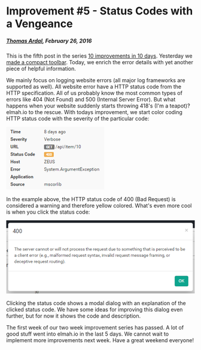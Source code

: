 # Improvement #5 - Status Codes with a Vengeance

##### [Thomas Ardal](http://elmah.io/about/), February 26, 2016

This is the fifth post in the series [10 improvements in 10 days](ten-improvements-in-ten-days). Yesterday we [made a compact toolbar](improvement-four-compact-toolbar). Today, we enrich the error details with yet another piece of helpful information.

We mainly focus on logging website errors (all major log frameworks are supported as well). All website error have a HTTP status code from the HTTP specification. All of us probably know the most common types of errors like 404 (Not Found) and 500 (Internal Server Error). But what happens when your website suddenly starts throwing 418's (I'm a teapot)? elmah.io to the rescue. With todays improvement, we start color coding HTTP status code with the severity of the particular code:

![Color coded HTTP status code](/images/httpstatuscode.png)

In the example above, the HTTP status code of 400 (Bad Request) is considered a warning and therefore yellow colored. What's even more cool is when you click the status code:

![HTTP status code dialog](/images/statuscodemodal.png)

Clicking the status code shows a modal dialog with an explanation of the clicked status code. We have some ideas for improving this dialog even further, but for now it shows the code and description.

The first week of our two week improvement series has passed. A lot of good stuff went into elmah.io in the last 5 days. We cannot wait to implement more improvements next week. Have a great weekend everyone!
